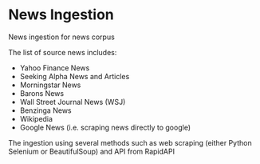# News Ingestion

News ingestion for news corpus

The list of source news includes:
* Yahoo Finance News
* Seeking Alpha News and Articles
* Morningstar News
* Barons News
* Wall Street Journal News (WSJ)
* Benzinga News
* Wikipedia
* Google News (i.e. scraping news directly to google)

The ingestion using several methods such as web scraping (either Python Selenium or BeautifulSoup) and API from RapidAPI
